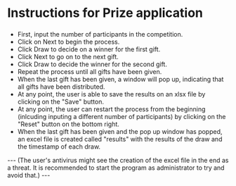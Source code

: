 # Instructions for Prize application

### 
- First, input the number of participants in the competition.
- Click on Next to begin the process.
- Click Draw to decide on a winner for the first gift.
- Click Next to go on to the next gift.
- Click Draw to decide the winner for the second gift.
- Repeat the process until all gifts have been given.
- When the last gift has been given, a window will pop up, indicating that all gifts have been distributed.
- At any point, the user is able to save the results on an xlsx file by clicking on the "Save" button.
- At any point, the user can restart the process from the beginning (inlcuding inputing a different number of participants) by clicking on the "Reset" button on the bottom right.
- When the last gift has been given and the pop up window has popped, an excel file is created called "results" with the results of the draw and the timestamp of each draw.

--- (The user's antivirus might see the creation of the excel file in the end as a threat. It is recommended to start the program as administrator to try and avoid that.) ---